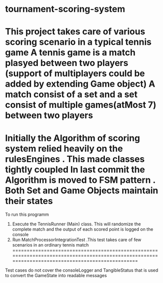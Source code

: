 # tournament-scoring-system
This project takes care of various scoring scenario in a typical tennis game 
A tennis game is a match plasyed between two players (support of multiplayers could be added by extending Game object)
A match consist of a set and a set consist of multiple games(atMost 7) between two players
==============================================================================================================================
Initially the Algorithm of scoring system relied heavily on the rulesEngines . This made classes tightly coupled
In last commit the Algorithm is moved to FSM pattern . 
Both Set and Game Objects maintain their states 
================================================================================================================================
To run this programm 
1) Execute the TennisRunner (Main) class. This will randomize the complete match and the output of each scored point is logged on the console
2) Run MatchProcessorIntegrationTest .This test takes care of few scenarios in an ordinary tennis match
==================================================================================================================================================

Test cases do not cover the consoleLogger and TangibleStatus that is used to convert the GameState into readable messages